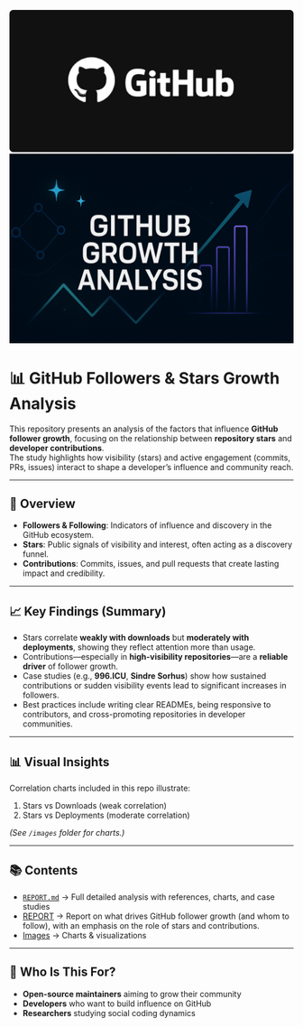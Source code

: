 ![Github](images/github.jpg)  
![Banner](images/banner.png)  
# 📊 GitHub Followers & Stars Growth Analysis

This repository presents an analysis of the factors that influence **GitHub follower growth**, focusing on the relationship between **repository stars** and **developer contributions**.  
The study highlights how visibility (stars) and active engagement (commits, PRs, issues) interact to shape a developer’s influence and community reach.  

---

## 🔎 Overview

- **Followers & Following**: Indicators of influence and discovery in the GitHub ecosystem.  
- **Stars**: Public signals of visibility and interest, often acting as a discovery funnel.  
- **Contributions**: Commits, issues, and pull requests that create lasting impact and credibility.  

---

## 📈 Key Findings (Summary)

- Stars correlate **weakly with downloads** but **moderately with deployments**, showing they reflect attention more than usage.  
- Contributions—especially in **high-visibility repositories**—are a **reliable driver** of follower growth.  
- Case studies (e.g., **996.ICU**, **Sindre Sorhus**) show how sustained contributions or sudden visibility events lead to significant increases in followers.  
- Best practices include writing clear READMEs, being responsive to contributors, and cross-promoting repositories in developer communities.  

---

## 📊 Visual Insights

Correlation charts included in this repo illustrate:  
1. Stars vs Downloads (weak correlation)  
2. Stars vs Deployments (moderate correlation)  

*(See `/images` folder for charts.)*

---

## 📚 Contents

- [`REPORT.md`](REPORT.md) → Full detailed analysis with references, charts, and case studies
- [REPORT](CompleteReport.md) → Report on what drives GitHub follower growth (and whom to follow), with an emphasis on the role of stars and contributions.
- [Images](/images) → Charts & visualizations  
 
---

## 🚀 Who Is This For?

- **Open-source maintainers** aiming to grow their community  
- **Developers** who want to build influence on GitHub  
- **Researchers** studying social coding dynamics  
